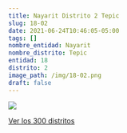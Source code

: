 ```yaml
---
title: Nayarit Distrito 2 Tepic
slug: 18-02
date: 2021-06-24T10:46:05-05:00
tags: []
nombre_entidad: Nayarit
nombre_distrito: Tepic
entidad: 18
distrito: 2
image_path: /img/18-02.png
draft: false
---
```


![](/img/18-02.png)

[Ver los 300 distritos](/docs/elecciones-2021)
